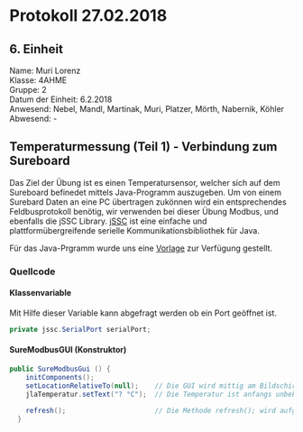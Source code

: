 # Protokoll 27.02.2018
## 6. Einheit

Name: Muri Lorenz <br>
Klasse: 4AHME <br>
Gruppe: 2 <br>
Datum der Einheit: 6.2.2018 <br>
Anwesend: Nebel, Mandl, Martinak, Muri, Platzer, Mörth, Nabernik, Köhler<br>
Abwesend: - <br>

## Temperaturmessung (Teil 1) - Verbindung zum Sureboard
Das Ziel der Übung ist es einen Temperatursensor, welcher sich auf dem Sureboard befinedet mittels Java-Programm auszugeben.
Um von einem Surebard Daten an eine PC übertragen zukönnen wird ein entsprechendes Feldbusprotokoll benötig, wir verwenden bei dieser Übung Modbus, und ebenfalls die jSSC Library. [jSSC](https://github.com/scream3r/java-simple-serial-connector) ist eine einfache und plattformübergreifende serielle Kommunikationsbibliothek für Java. 

Für das Java-Prgramm wurde uns eine [Vorlage](https://github.com/HTLMechatronics/m14-la1-sx/blob/murlom14/murlom14/sx-la1-25c2c67.tar.gz) zur Verfügung gestellt.

### Quellcode

#### Klassenvariable
Mit Hilfe dieser Variable kann abgefragt werden ob ein Port geöffnet ist.
```java
private jssc.SerialPort serialPort;
```
#### SureModbusGUI (Konstruktor)
```java
public SureModbusGui () {
    initComponents();
    setLocationRelativeTo(null);    // Die GUI wird mittig am Bildschirmm ausgegeben
    jlaTemperatur.setText("? °C");  // Die Temperatur ist anfangs unbekannt (noch nicht mit Sureboard verbunden) 
    
    refresh();                      // Die Methode refresh(); wird aufgerufen
  }
```

